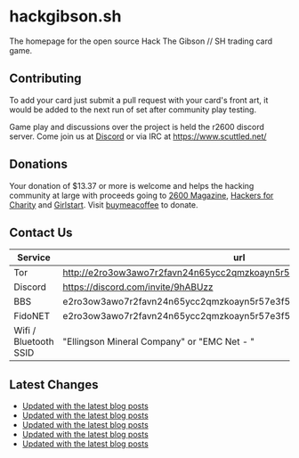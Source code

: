 # hackgibson.sh
The homepage for the open source Hack The Gibson // SH trading card game.


## Contributing

To add your card just submit a pull request with your card's front art, it would be added to the next run of set after community play testing.

Game play and discussions over the project is held the r2600 discord server. Come join us at [Discord](https://discord.com/invite/9hABUzz) or via IRC at https://www.scuttled.net/


## Donations

Your donation of $13.37 or more is welcome and helps the hacking community at large with proceeds going to [2600 Magazine](https://2600.com/), [Hackers for Charity](https://hackersforcharity.org) and [Girlstart](https://girlstart.org).  Visit [buymeacoffee](https://www.buymeacoffee.com/hackgibson.sh) to donate.


## Contact Us

Service | url
-|-
Tor | http://e2ro3ow3awo7r2favn24n65ycc2qmzkoayn5r57e3f56nvjwdcgg32ad.onion
Discord | https://discord.com/invite/9hABUzz
BBS | e2ro3ow3awo7r2favn24n65ycc2qmzkoayn5r57e3f56nvjwdcgg32ad.onion:23
FidoNET | e2ro3ow3awo7r2favn24n65ycc2qmzkoayn5r57e3f56nvjwdcgg32ad.onion:24554
Wifi / Bluetooth SSID | "Ellingson Mineral Company" or "EMC Net - <fidonet address>"

## Latest Changes
<!-- BLOG-POST-LIST:START -->
- [Updated with the latest blog posts](https://github.com/DFW2600/hackgibson.sh/commit/e8eb532846d278eea94ea566567e4372492c532a)
- [Updated with the latest blog posts](https://github.com/DFW2600/hackgibson.sh/commit/68cae0d4e4e03d4521727b19c99ea85f6d38d7d4)
- [Updated with the latest blog posts](https://github.com/DFW2600/hackgibson.sh/commit/89c9db6250f25fbf0c6f9f0e75a32f08f7d8c919)
- [Updated with the latest blog posts](https://github.com/DFW2600/hackgibson.sh/commit/eb8674b2d066f34d890d86bfb1fa417a580e8fa8)
- [Updated with the latest blog posts](https://github.com/DFW2600/hackgibson.sh/commit/d5bd9bc515b96791c653e0242c2a8fc71ef8bee7)
<!-- BLOG-POST-LIST:END -->
